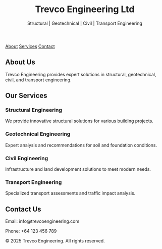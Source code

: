 <body>
        <header>
        <h1>Trevco Engineering Ltd</h1>
        <p>Structural | Geotechnical | Civil | Transport Engineering</p>
    </header>
    <nav>
        <a href="#about">About</a>
        <a href="#services">Services</a>
        <a href="#contact">Contact</a>
    </nav>
    <div class="container" id="about">
        <h2>About Us</h2>
        <p>Trevco Engineering provides expert solutions in structural, geotechnical, civil, and transport engineering.</p>
    </div>
    <div class="container" id="services">
        <h2>Our Services</h2>
        <div class="services">
            <div class="service">
                <h3>Structural Engineering</h3>
                <p>We provide innovative structural solutions for various building projects.</p>
            </div>
            <div class="service">
                <h3>Geotechnical Engineering</h3>
                <p>Expert analysis and recommendations for soil and foundation conditions.</p>
            </div>
            <div class="service">
                <h3>Civil Engineering</h3>
                <p>Infrastructure and land development solutions to meet modern needs.</p>
            </div>
            <div class="service">
                <h3>Transport Engineering</h3>
                <p>Specialized transport assessments and traffic impact analysis.</p>
            </div>
        </div>
    </div>
    <div class="container" id="contact">
        <h2>Contact Us</h2>
        <p>Email: info@trevcoengineering.com</p>
        <p>Phone: +64 123 456 789</p>
    </div>
    <footer>
        <p>&copy; 2025 Trevco Engineering. All rights reserved.</p>
    </footer>
</body>
</html>
